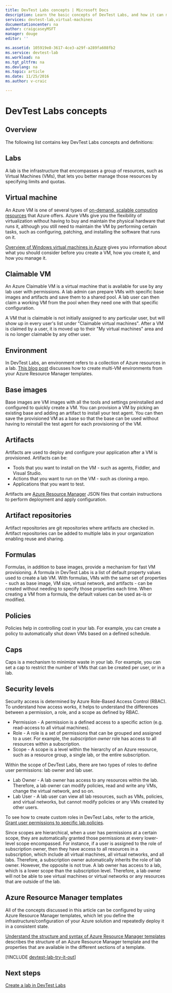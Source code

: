 ```yaml
---
title: DevTest Labs concepts | Microsoft Docs
description: Learn the basic concepts of DevTest Labs, and how it can make it easy to create, manage, and monitor Azure virtual machines
services: devtest-lab,virtual-machines
documentationcenter: na
author: craigcaseyMSFT
manager: douge
editor: ''

ms.assetid: 105919e8-3617-4ce3-a29f-a289fa608fb2
ms.service: devtest-lab
ms.workload: na
ms.tgt_pltfrm: na
ms.devlang: na
ms.topic: article
ms.date: 11/25/2016
ms.author: v-craic

---
```

# DevTest Labs concepts
## Overview
The following list contains key DevTest Labs concepts and definitions:

## Labs
A lab is the infrastructure that encompasses a group of resources, such as Virtual Machines (VMs), that lets you better manage those resources by specifying limits and quotas.

## Virtual machine
An Azure VM is one of several types of [on-demand, scalable computing resources](https://docs.microsoft.com/azure/app-service/choose-web-site-cloud-service-vm) that Azure offers. Azure VMs give you the flexibility of virtualization without having to buy and maintain the physical hardware that runs it, although you still need to maintain the VM by performing certain tasks, such as configuring, patching, and installing the software that runs on it.

[Overview of Windows virtual machines in Azure](https://docs.microsoft.com/azure/virtual-machines/virtual-machines-windows-overview) gives you information about what you should consider before you create a VM, how you create it, and how you manage it.

## Claimable VM
An Azure Claimable VM is a virtual machine that is available for use by any lab user with permissions. A lab admin can prepare VMs with specific base images and artifacts and save them to a shared pool. A lab user can then claim a working VM from the pool when they need one with that specific configuration.

A VM that is claimable is not initially assigned to any particular user, but will show up in every user's list under "Claimable virtual machines". After a VM is claimed by a user, it is moved up to their "My virtual machines" area and is no longer claimable by any other user.

## Environment
In DevTest Labs, an environment refers to a collection of Azure resources in a lab. [This blog post](https://blogs.msdn.microsoft.com/devtestlab/2016/11/16/connect-2016-news-for-azure-devtest-labs-azure-resource-manager-template-based-environments-vm-auto-shutdown-and-more/) discusses how to create multi-VM environments from your Azure Resource Manager templates.

## Base images
Base images are VM images with all the tools and settings preinstalled and configured to quickly create a VM. You can provision a VM by picking an existing base and adding an artifact to install your test agent. You can then save the provisioned VM as a base so that the base can be used without having to reinstall the test agent for each provisioning of the VM.

## Artifacts
Artifacts are used to deploy and configure your application after a VM is provisioned. Artifacts can be:

* Tools that you want to install on the VM - such as agents, Fiddler, and Visual Studio.
* Actions that you want to run on the VM - such as cloning a repo.
* Applications that you want to test.

Artifacts are [Azure Resource Manager](../azure-resource-manager/resource-group-overview.md) JSON files that contain instructions to perform deployment and apply configuration.

## Artifact repositories
Artifact repositories are git repositories where artifacts are checked in. Artifact repositories can be added to multiple labs in your organization enabling reuse and sharing.

## Formulas
Formulas, in addition to base images, provide a mechanism for fast VM provisioning. A formula in DevTest Labs is a list of default property values used to create a lab VM.
With formulas, VMs with the same set of properties - such as base image, VM size, virtual network, and artifacts - can be created without needing to specify those
properties each time. When creating a VM from a formula, the default values can be used as-is or modified.

## Policies
Policies help in controlling cost in your lab. For example, you can create a policy to automatically shut down VMs based on a defined schedule.

## Caps
Caps is a mechanism to minimize waste in your lab. For example, you can set a cap to restrict the number of VMs that can be created per user, or in a lab.

## Security levels
Security access is determined by Azure Role-Based Access Control (RBAC). To understand how access works, it helps to understand the differences between a permission, a role, and a scope as defined by RBAC.

* Permission - A permission is a defined access to a specific action (e.g. read-access to all virtual machines).
* Role - A role is a set of permissions that can be grouped and assigned to a user. For example, the *subscription owner* role has access to all resources within a subscription.
* Scope - A scope is a level within the hierarchy of an Azure resource, such as a resource group, a single lab, or the entire subscription.

Within the scope of DevTest Labs, there are two types of roles to define user permissions: lab owner and lab user.

* Lab Owner - A lab owner has access to any resources within the lab. Therefore, a lab owner can modify policies, read and write any VMs, change the virtual network, and so on.
* Lab User - A lab user can view all lab resources, such as VMs, policies, and virtual networks, but cannot modify policies or any VMs created by other users.

To see how to create custom roles in DevTest Labs, refer to the article, [Grant user permissions to specific lab policies](devtest-lab-grant-user-permissions-to-specific-lab-policies.md).

Since scopes are hierarchical, when a user has permissions at a certain scope, they are automatically granted those permissions at every lower-level scope encompassed. For instance, if a user is assigned to the role of subscription owner, then they have access to all resources in a subscription, which include all virtual machines, all virtual networks, and all labs. Therefore, a subscription owner automatically inherits the role of lab owner. However, the opposite is not true. A lab owner has access to a lab, which is a lower scope than the subscription level. Therefore, a lab owner will not be able to see virtual machines or virtual networks or any resources that are outside of the lab.

## Azure Resource Manager templates
All of the concepts discussed in this article can be configured by using Azure Resource Manager templates, which let you define the infrastructure/configuration of your Azure solution and repeatedly deploy it in a consistent state.

[Understand the structure and syntax of Azure Resource Manager templates](https://docs.microsoft.com/azure/azure-resource-manager/resource-group-authoring-templates#template-format) describes the structure of an Azure Resource Manager template and the properties that are available in the different sections of a template.

[!INCLUDE [devtest-lab-try-it-out](../../includes/devtest-lab-try-it-out.md)]

## Next steps
[Create a lab in DevTest Labs](devtest-lab-create-lab.md)
